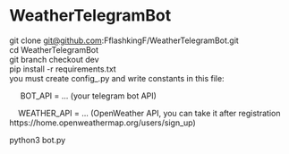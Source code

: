 # WeatherTelegramBot

git clone git@github.com:FflashkingF/WeatherTelegramBot.git   <br />
cd WeatherTelegramBot  <br />
git branch checkout dev   <br />
pip install -r requirements.txt   <br />
you must create config_.py and write constants in this file: <br />
<p>&nbsp;&nbsp;&nbsp;&nbsp; BOT_API = ... (your telegram bot API) </p>
<p>&nbsp;&nbsp;&nbsp;&nbsp;WEATHER_API = ... (OpenWeather API, you can take it after registration https://home.openweathermap.org/users/sign_up) </p>
python3 bot.py   <br />
